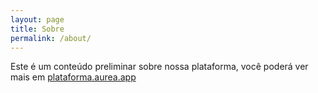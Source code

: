```yaml
---
layout: page
title: Sobre
permalink: /about/
---
```


Este é um conteúdo preliminar sobre nossa plataforma, você poderá ver mais em [plataforma.aurea.app](https://plataforma.aurea.app/)

